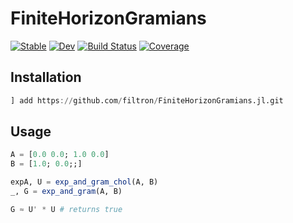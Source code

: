 # FiniteHorizonGramians

[![Stable](https://img.shields.io/badge/docs-stable-blue.svg)](https://filtron.github.io/FiniteHorizonGramians.jl/stable/)
[![Dev](https://img.shields.io/badge/docs-dev-blue.svg)](https://filtron.github.io/FiniteHorizonGramians.jl/dev/)
[![Build Status](https://github.com/filtron/FiniteHorizonGramians.jl/actions/workflows/CI.yml/badge.svg?branch=main)](https://github.com/filtron/FiniteHorizonGramians.jl/actions/workflows/CI.yml?query=branch%3Amain)
[![Coverage](https://codecov.io/gh/filtron/FiniteHorizonGramians.jl/branch/main/graph/badge.svg)](https://codecov.io/gh/filtron/FiniteHorizonGramians.jl)




## Installation 

```julia 
] add https://github.com/filtron/FiniteHorizonGramians.jl.git
```

## Usage 

```julia 
A = [0.0 0.0; 1.0 0.0]
B = [1.0; 0.0;;]

expA, U = exp_and_gram_chol(A, B)
_, G = exp_and_gram(A, B)

G ≈ U' * U # returns true 
```
